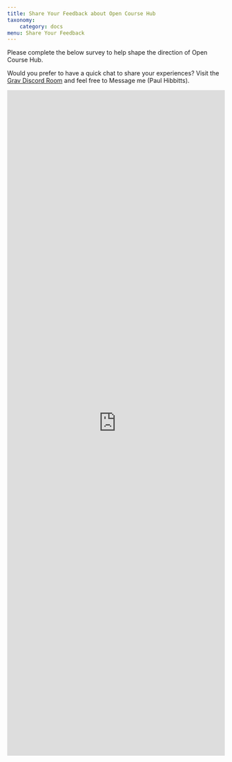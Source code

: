 ```yaml
---
title: Share Your Feedback about Open Course Hub
taxonomy:
    category: docs
menu: Share Your Feedback
---
```


Please complete the below survey to help shape the direction of Open Course Hub.  

Would you prefer to have a quick chat to share your experiences? Visit the [Grav Discord Room](https://discord.gg/NS6Y3K2) and feel free to Message me (Paul Hibbitts).

<iframe src="https://docs.google.com/forms/d/e/1FAIpQLSeI6SuJYPyKrhQmlnRVxJI9plUiemu5yTLtLLjwKc9QboR8VQ/viewform?embedded=true" width="100%" height="1540" frameborder="0" marginheight="0" marginwidth="0">Loading...</iframe>
